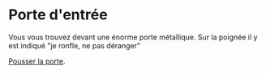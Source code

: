 # **Porte d'entrée**

Vous vous trouvez devant une énorme porte métallique. Sur la poignée il y est indiqué "je ronfle, ne pas déranger"

[Pousser la porte](https://github.com/cfourcaud/TP2_Groupe3/blob/main/Lieu1.md "Pousser la porte").

